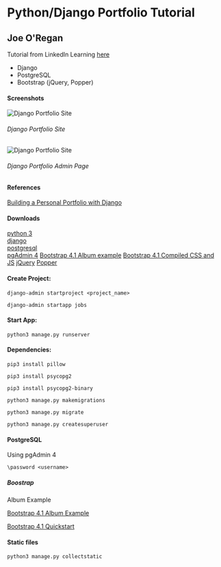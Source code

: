 # Python/Django Portfolio Tutorial

## Joe O'Regan

Tutorial from LinkedIn Learning [here](https://www.linkedin.com/learning/building-a-personal-portfolio-with-django/)

- Django
- PostgreSQL
- Bootstrap (jQuery, Popper)

#### Screenshots

![Django Portfolio Site](https://raw.githubusercontent.com/joeaoregan/portfolio-django-py/master/images/screenshot_site.jpg "Django Portfolio Site")

###### Django Portfolio Site

![Django Portfolio Site](https://raw.githubusercontent.com/joeaoregan/portfolio-django-py/master/images/screenshot_admin.jpg "Django Portfolio Admin Page")

###### Django Portfolio Admin Page

#### References

[Building a Personal Portfolio with Django](https://www.linkedin.com/learning/building-a-personal-portfolio-with-django/)

#### Downloads

[python 3](https://www.python.org/downloads/)  
[django](https://www.djangoproject.com/download/)  
[postgresql](https://www.postgresql.org/download/)  
[pgAdmin 4](https://www.pgadmin.org/download/)
[Bootstrap 4.1 Album example](https://getbootstrap.com/docs/4.1/examples/album/)
[Bootstrap 4.1 Compiled CSS and JS](https://getbootstrap.com/docs/4.1/getting-started/download/)
[jQuery](https://jquery.com/download/)
[Popper](https://unpkg.com/popper.js@1.16.1/dist/umd/popper.min.js)

#### Create Project:

```console
django-admin startproject <project_name>
```

```console
django-admin startapp jobs
```

#### Start App:

```console
python3 manage.py runserver
```

#### Dependencies:

```console
pip3 install pillow
```

```console
pip3 install psycopg2
```

```console
pip3 install psycopg2-binary
```

```console
python3 manage.py makemigrations
```

```console
python3 manage.py migrate
```

```console
python3 manage.py createsuperuser
```

#### PostgreSQL

Using pgAdmin 4

```console
\password <username>
```

##### Boostrap

Album Example

[Bootstrap 4.1 Album Example](https://getbootstrap.com/docs/4.1/examples/album/)

[Bootstrap 4.1 Quickstart](https://getbootstrap.com/docs/4.1/getting-started/introduction/)

#### Static files

```console
python3 manage.py collectstatic
```
